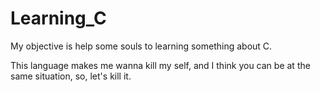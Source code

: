 # Learning_C

My objective is help some souls to learning something about C.

This language makes me wanna kill my self, and I think you can be at the same situation, so, let's kill it.

